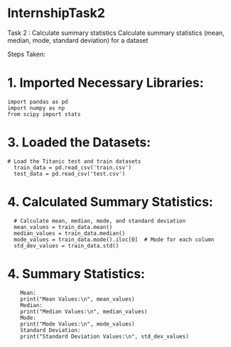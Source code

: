 # InternshipTask2
Task 2 : Calculate summary statistics Calculate summary statistics (mean, median, mode, standard deviation) for a dataset

Steps Taken:
# 1. Imported Necessary Libraries:
    import pandas as pd
    import numpy as np
    from scipy import stats
   
# 3. Loaded the Datasets:
    # Load the Titanic test and train datasets
      train_data = pd.read_csv('train.csv')
      test_data = pd.read_csv('test.csv')

# 4. Calculated Summary Statistics:
      # Calculate mean, median, mode, and standard deviation
      mean_values = train_data.mean()
      median_values = train_data.median()
      mode_values = train_data.mode().iloc[0]  # Mode for each column
      std_dev_values = train_data.std()

# 4. Summary Statistics:
        Mean:
        print("Mean Values:\n", mean_values)
        Median:
        print("Median Values:\n", median_values)
        Mode:
        print("Mode Values:\n", mode_values)
        Standard Deviation:
        print("Standard Deviation Values:\n", std_dev_values)

 
